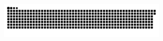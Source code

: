 <picture>
  <source media="(prefers-color-scheme: dark)" srcset="https://raw.githubusercontent.com/MarineHakobyan/MarineHakobyan/0fede0b5f39e94acf7cddba061641e67a6cac206/github-contribution-grid-snake-dark.svg" />
  <source media="(prefers-color-scheme: light)" srcset="https://raw.githubusercontent.com/MarineHakobyan/MarineHakobyan/0fede0b5f39e94acf7cddba061641e67a6cac206/github-contribution-grid-snake.svg" />
  <img alt="github-snake" src="https://raw.githubusercontent.com/MarineHakobyan/MarineHakobyan/0fede0b5f39e94acf7cddba061641e67a6cac206/github-contribution-grid-snake-dark.svg" />
</picture>
